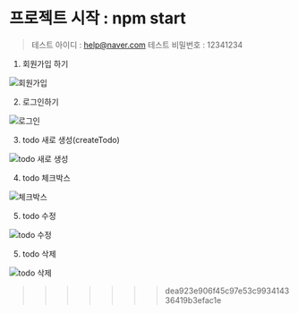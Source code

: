 
# 프로젝트 시작 : npm start


> 테스트 아이디 : help@naver.com
> 테스트 비밀번호 : 12341234

1) 회원가입 하기

![회원가입](https://user-images.githubusercontent.com/89256977/218968913-572b0187-85e0-420e-afeb-f7b031ddb4d9.gif)


2) 로그인하기

![로그인](https://user-images.githubusercontent.com/89256977/218969182-1c8e3a3a-6f78-4a04-8769-f77a1069862b.gif)

3) todo 새로 생성(createTodo)

![todo 새로 생성](https://user-images.githubusercontent.com/89256977/218969280-89f37682-6462-4da3-a512-b9db217f732c.gif)

4) todo 체크박스

![체크박스](https://user-images.githubusercontent.com/89256977/218969393-c5bcda71-c444-4364-a7d7-deaf15bedc1e.gif)

5) todo 수정

![todo 수정](https://user-images.githubusercontent.com/89256977/218969484-5e470654-f677-49f3-9923-d74efc2fbc06.gif)

5) todo 삭제

![todo 삭제](https://user-images.githubusercontent.com/89256977/218969492-e9763956-2ef0-4927-9dba-6c599c77bcb7.gif)
>>>>>>> dea923e906f45c97e53c993414336419b3efac1e
